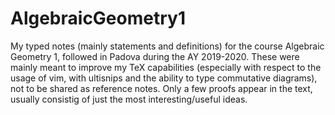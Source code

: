 # AlgebraicGeometry1
My typed notes (mainly statements and definitions) for the course Algebraic Geometry 1, followed in Padova during the AY 2019-2020.
These were mainly meant to improve my TeX capabilities (especially with respect to the usage of vim, with ultisnips and the ability to type commutative diagrams),
not to be shared as reference notes.
Only a few proofs appear in the text, usually consistig of just the most interesting/useful ideas.
